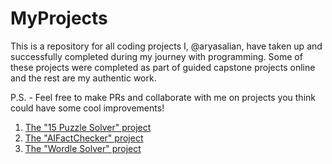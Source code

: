 # MyProjects

This is a repository for all coding projects I, @aryasalian, have taken up and successfully completed during my journey with programming. Some of these projects were completed as part of
guided capstone projects online and the rest are my authentic work.

P.S. - Feel free to make PRs and collaborate with me on projects you think could have some cool improvements!

1. [The "15 Puzzle Solver" project](https://github.com/aryasalian/MyProjects/blob/master/15Puzzle-git/README.md)
2. [The "AIFactChecker" project](https://github.com/aryasalian/MyProjects/blob/master/AIFactChecker-git/README.md)
3. [The "Wordle Solver" project](https://github.com/aryasalian/MyProjects/blob/master/WordleSolver-git/README.md)
